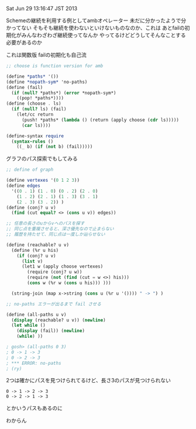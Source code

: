 Sat Jun 29 13:16:47 JST 2013

Schemeの継続を利用する例としてambオペレーター
未だに分かったようで分かってない
そもそも継続を使わないといけないものなのか、これは
あとfailの初期化がみんなわざわざ継続使ってなんか
やってるけどどうしてそんなことする必要があるのか

これは関数版
failの初期化も自己流

```scheme
;; choose is function version for amb

(define *paths* '())
(define *nopath-sym* 'no-paths)
(define (fail)
  (if (null? *paths*) (error *nopath-sym*)
    ((pop! *paths*))))
(define (choose . ls)
  (if (null? ls) (fail)
    (let/cc return
      (push! *paths* (lambda () (return (apply choose (cdr ls)))))
      (car ls))))

(define-syntax require
  (syntax-rules ()
    ((_ b) (if (not b) (fail)))))
```

グラフのパス探索でもしてみる

```scheme
;; define of graph

(define vertexes '(0 1 2 3))
(define edges
  '((0 . 1) (1 . 0) (0 . 2) (2 . 0)
    (1 . 2) (2 . 1) (1 . 3) (3 . 1)
    (2 . 3) (3 . 2)) )
(define (conj? u v)
  (find (cut equal? <> (cons u v)) edges))

;; 任意の長さのuからvへのパスを探す
;; 同じ点を重複させると、深さ優先なので止まらない
;; 履歴を持たせて、同じ点は一度しか辿らせない

(define (reachable? u v)
  (define (%r u his)
    (if (conj? u v)
      (list v)
      (let1 w (apply choose vertexes)
        (require (conj? u w))
        (require (not (find (cut = w <>) his)))
        (cons w (%r w (cons u his))) )))

  (string-join (map x->string (cons u (%r u '()))) " -> ") )

;; no-paths エラーが出るまで fail させる

(define (all-paths u v)
  (display (reachable? u v)) (newline)
  (let while ()
    (display (fail)) (newline)
    (while) ))

; gosh> (all-paths 0 3)
; 0 -> 1 -> 3
; 0 -> 2 -> 3
; *** ERROR: no-paths
; (ry)
```

2つは確かにパスを見つけられてるけど、長さ3のパスが見つけられない

    0 -> 1 -> 2 -> 3
    0 -> 2 -> 1 -> 3

とかいうパスもあるのに

わからん
